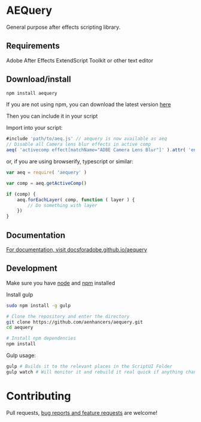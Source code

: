 AEQuery
==========

General purpose after effects scripting library.

Requirements
------------

Adobe After Effects
ExtendScript Toolkit or other text editor

Download/install
----------------

```bash
npm install aequery
```

If you are not using npm, you can download the latest version [here](https://github.com/aenhancers/aequery/releases)

Then you can include it in your script

Import into your script:
```javascript
#include 'path/to/aeq.js' // aequery is now available as aeq
// Disable all Camera lens blur effects in active comp
aeq( 'activecomp effect[matchName="ADBE Camera Lens Blur"]' ).attr( 'enabled', false )
```

or, if you are using browserify, typescript or similar:
```javascript
var aeq = require( 'aequery' )

var comp = aeq.getActiveComp()

if (comp) {
	aeq.forEachLayer( comp, function ( layer ) {
		// Do something with layer
	})
}
```

Documentation
-------------
[For documentation, visit docsforadobe.github.io/aequery](https://docsforadobe.github.io/aequery/)


Development
-----------

Make sure you have [node](https://nodejs.org) and [npm](https://www.npmjs.com) installed

Install gulp
```bash
sudo npm install -g gulp

# Clone the repository and enter the directory
git clone https://github.com/aenhancers/aequery.git
cd aequery

# Install npm dependencies
npm install
```

Gulp usage:
```bash
gulp # Builds it to the relevant places in the ScriptUI Folder
gulp watch # Will monitor it and rebuild it real quick if anything changes
```

# Contributing
Pull requests, [bug reports and feature requests](https://github.com/aenhancers/aequery/issues) are welcome!
